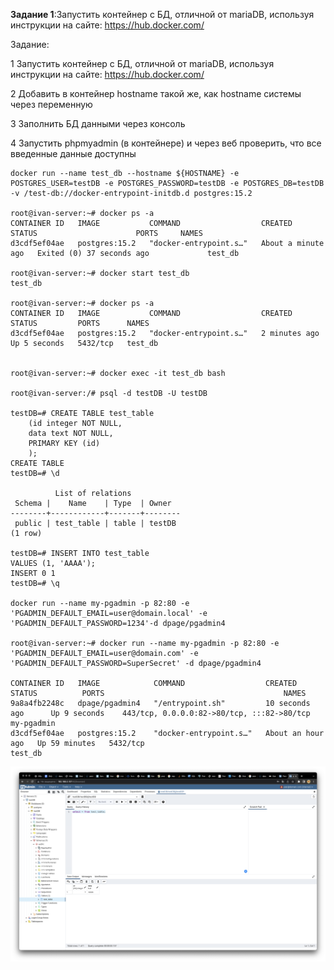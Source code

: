 **Задание 1**:Запустить контейнер с БД, отличной от mariaDB, используя инструкции на сайте: https://hub.docker.com/

Задание:

1 Запустить контейнер с БД, отличной от mariaDB, используя инструкции на сайте: https://hub.docker.com/

2 Добавить в контейнер hostname такой же, как hostname системы через переменную

3 Заполнить БД данными через консоль

4 Запустить phpmyadmin (в контейнере) и через веб проверить, что все введенные данные доступны

```
docker run --name test_db --hostname ${HOSTNAME} -e POSTGRES_USER=testDB -e POSTGRES_PASSWORD=testDB -e POSTGRES_DB=testDB -v /test-db://docker-entrypoint-initdb.d postgres:15.2

root@ivan-server:~# docker ps -a
CONTAINER ID   IMAGE           COMMAND                  CREATED              STATUS                      PORTS     NAMES
d3cdf5ef04ae   postgres:15.2   "docker-entrypoint.s…"   About a minute ago   Exited (0) 37 seconds ago             test_db

root@ivan-server:~# docker start test_db
test_db

root@ivan-server:~# docker ps -a
CONTAINER ID   IMAGE           COMMAND                  CREATED         STATUS         PORTS      NAMES
d3cdf5ef04ae   postgres:15.2   "docker-entrypoint.s…"   2 minutes ago   Up 5 seconds   5432/tcp   test_db


root@ivan-server:~# docker exec -it test_db bash

root@ivan-server:/# psql -d testDB -U testDB

testDB=# CREATE TABLE test_table
    (id integer NOT NULL,
    data text NOT NULL,
    PRIMARY KEY (id)
    );
CREATE TABLE
testDB=# \d

          List of relations
 Schema |    Name    | Type  | Owner  
--------+------------+-------+--------
 public | test_table | table | testDB
(1 row)

testDB=# INSERT INTO test_table 
VALUES (1, 'AAAA');
INSERT 0 1
testDB=# \q

docker run --name my-pgadmin -p 82:80 -e 'PGADMIN_DEFAULT_EMAIL=user@domain.local' -e 'PGADMIN_DEFAULT_PASSWORD=1234'-d dpage/pgadmin4

root@ivan-server:~# docker run --name my-pgadmin -p 82:80 -e 'PGADMIN_DEFAULT_EMAIL=user@domain.com' -e 'PGADMIN_DEFAULT_PASSWORD=SuperSecret' -d dpage/pgadmin4

CONTAINER ID   IMAGE            COMMAND                  CREATED             STATUS          PORTS                                        NAMES
9a8a4fb2248c   dpage/pgadmin4   "/entrypoint.sh"         10 seconds ago      Up 9 seconds    443/tcp, 0.0.0.0:82->80/tcp, :::82->80/tcp   my-pgadmin
d3cdf5ef04ae   postgres:15.2    "docker-entrypoint.s…"   About an hour ago   Up 59 minutes   5432/tcp                                     test_db

```

![pgAdmin](/Seminar3/pgAdmin.png)